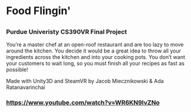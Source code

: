 # Food Flingin'

## 

### Purdue Univeristy CS390VR Final Project

You’re a master chef at an open-roof restaurant and are too lazy to move around the kitchen. You decide it would be a great idea to throw all your ingredients across the kitchen and into your cooking pots. You don’t want your customers to wait long, so you must finish all your recipes as fast as possible!

Made with Unity3D and SteamVR by Jacob Miecznikowski & Ada Ratanavarinchai

### https://www.youtube.com/watch?v=WR6KN9lvZNo
